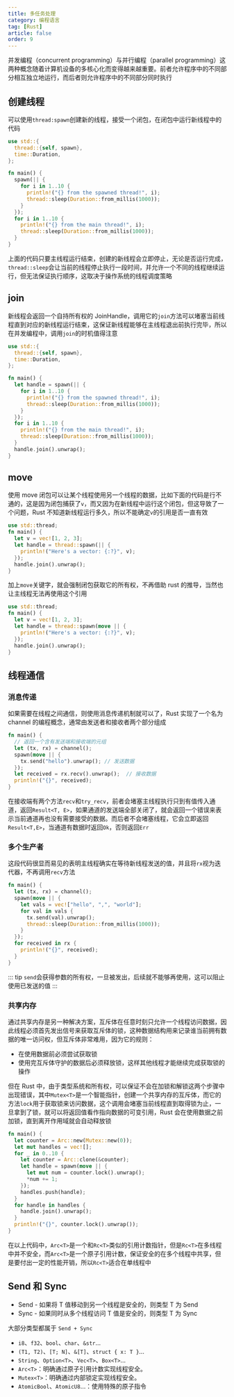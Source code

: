 ```yaml
---
title: 多任务处理
category: 编程语言
tag: [Rust]
article: false
order: 9
---
```


并发编程（concurrent programming）与并行编程（parallel programming）这两种概念随着计算机设备的多核心化而变得越来越重要。前者允许程序中的不同部分相互独立地运行，而后者则允许程序中的不同部分同时执行

## 创建线程

可以使用`thread:spawn`创建新的线程，接受一个闭包，在闭包中运行新线程中的代码

```rust
use std::{
  thread::{self, spawn},
  time::Duration,
};

fn main() {
  spawn(|| {
    for i in 1..10 {
      println!("{} from the spawned thread!", i);
      thread::sleep(Duration::from_millis(1000));
    }
  });
  for i in 1..10 {
    println!("{} from the main thread!", i);
    thread::sleep(Duration::from_millis(1000));
  }
}
```

上面的代码只要主线程运行结束，创建的新线程会立即停止，无论是否运行完成，`thread::sleep`会让当前的线程停止执行一段时间，并允许一个不同的线程继续运行，但无法保证执行顺序，这取决于操作系统的线程调度策略

## join

新线程会返回一个自持所有权的 JoinHandle，调用它的`join`方法可以堵塞当前线程直到对应的新线程运行结束，这保证新线程能够在主线程退出前执行完毕，所以在并发编程中，调用`join`的时机值得注意

```rust
use std::{
  thread::{self, spawn},
  time::Duration,
};

fn main() {
  let handle = spawn(|| {
    for i in 1..10 {
      println!("{} from the spawned thread!", i);
      thread::sleep(Duration::from_millis(1000));
    }
  });
  for i in 1..10 {
    println!("{} from the main thread!", i);
    thread::sleep(Duration::from_millis(1000));
  }
  handle.join().unwrap();
}
```

## move

使用 move 闭包可以让某个线程使用另一个线程的数据，比如下面的代码是行不通的，这是因为闭包捕获了`v`，而又因为在新线程中运行这个闭包，但这导致了一个问题，Rust 不知道新线程运行多久，所以不能确定`v`的引用是否一直有效

```rust
use std::thread;
fn main() {
  let v = vec![1, 2, 3];
  let handle = thread::spawn(|| {
    println!("Here's a vector: {:?}", v);
  });
  handle.join().unwrap();
}
```

加上`move`关键字，就会强制闭包获取它的所有权，不再借助 rust 的推导，当然也让主线程无法再使用这个引用

```rust
use std::thread;
fn main() {
  let v = vec![1, 2, 3];
  let handle = thread::spawn(move || {
    println!("Here's a vector: {:?}", v);
  });
  handle.join().unwrap();
}
```

## 线程通信

### 消息传递

如果需要在线程之间通信，则使用消息传递机制就可以了，Rust 实现了一个名为 channel 的编程概念，通常由发送者和接收者两个部分组成

```rust
fn main() {
  // 返回一个含有发送端和接收端的元组
  let (tx, rx) = channel();
  spawn(move || {
    tx.send("hello").unwrap(); // 发送数据
  });
  let received = rx.recv().unwrap();  // 接收数据
  println!("{}", received);
}
```

在接收端有两个方法`recv`和`try_recv`，前者会堵塞主线程执行只到有值传入通道，返回`Result<T, E>`，如果通道的发送端全部关闭了，就会返回一个错误来表示当前通道再也没有需要接受的数据。而后者不会堵塞线程，它会立即返回`Result<T,E>`，当通道有数据时返回`Ok`，否则返回`Err`

### 多个生产者

这段代码很显而易见的表明主线程确实在等待新线程发送的值，并且将`rx`视为迭代器，不再调用`recv`方法

```rust
fn main() {
  let (tx, rx) = channel();
  spawn(move || {
    let vals = vec!["hello", ",", "world"];
    for val in vals {
      tx.send(val).unwrap();
      thread::sleep(Duration::from_millis(1000));
    }
  });
  for received in rx {
    println!("{}", received);
  }
}
```

::: tip
`send`会获得参数的所有权，一旦被发出，后续就不能够再使用，这可以阻止使用已发送的值
:::

### 共享内存

通过共享内存是另一种解决方案，互斥体在任意时刻只允许一个线程访问数据，因此线程必须首先发出信号来获取互斥体的锁，这种数据结构用来记录谁当前拥有数据的唯一访问权，但互斥体非常难用，因为它的规则：

+ 在使用数据前必须尝试获取锁
+ 使用完互斥体守护的数据后必须释放锁，这样其他线程才能继续完成获取锁的操作

但在 Rust 中，由于类型系统和所有权，可以保证不会在加锁和解锁这两个步骤中出现错误，其中`Mutex<T>`是一个智能指针，创建一个共享内存的互斥体，而它的方法`lock`用于获取锁来访问数据，这个调用会堵塞当前线程直到取得锁为止，一旦拿到了锁，就可以将返回值看作指向数据的可变引用，Rust 会在使用数据之前加锁，直到离开作用域就会自动释放锁

```rust
fn main() {
  let counter = Arc::new(Mutex::new(0));
  let mut handles = vec![];
  for _ in 0..10 {
    let counter = Arc::clone(&counter);
    let handle = spawn(move || {
      let mut num = counter.lock().unwrap();
      *num += 1;
    });
    handles.push(handle);
  }
  for handle in handles {
    handle.join().unwrap();
  }
  println!("{}", counter.lock().unwrap());
}
```

在以上代码中，`Arc<T>`是一个和`Rc<T>`类似的引用计数指针，但是`Rc<T>`在多线程中并不安全，而`Arc<T>`是一个原子引用计数，保证安全的在多个线程中共享，但是要付出一定的性能开销，所以`Rc<T>`适合在单线程中

## Send 和 Sync

+ Send - 如果将 T 值移动到另一个线程是安全的，则类型 T 为 Send
+ Sync - 如果同时从多个线程访问 T 值是安全的，则类型 T 为 Sync

大部分类型都属于 `Send + Sync`

+ `i8`、`f32`、`bool`、`char`、`&str`…
+ `(T1, T2)`、`[T; N]`、`&[T]`、`struct { x: T }`…
+ `String`、`Option<T>`、`Vec<T>`、`Box<T>`…
+ `Arc<T>`：明确通过原子引用计数实现线程安全。
+ `Mutex<T>`：明确通过内部锁定实现线程安全。
+ `AtomicBool`、`AtomicU8`…：使用特殊的原子指令
